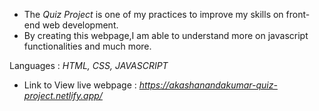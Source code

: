   * The *Quiz Project* is one of my practices to improve my skills on front-end web development.
  * By creating this webpage,I am able to understand more on javascript functionalities and much more.
  
  Languages : *HTML, CSS, JAVASCRIPT*

  * Link to View live webpage : *https://akashanandakumar-quiz-project.netlify.app/*

